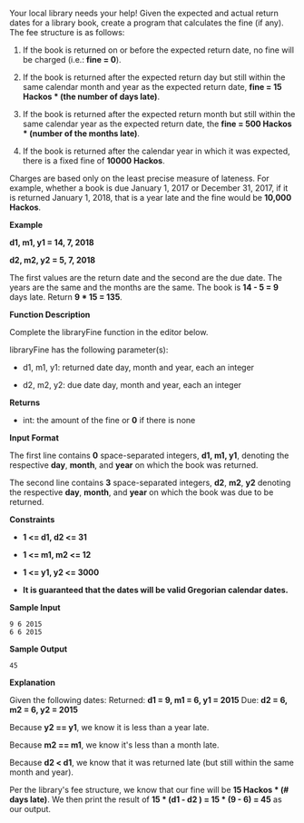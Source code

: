 Your local library needs your help! Given the expected and actual return dates for a library book, create a program that calculates the fine (if any). The fee structure is as follows:

1. If the book is returned on or before the expected return date, no fine will be charged (i.e.: **fine = 0**).

2. If the book is returned after the expected return day but still within the same calendar month and year as the expected return date, **fine = 15 Hackos * (the number of days late)**.

3. If the book is returned after the expected return month but still within the same calendar year as the expected return date, the **fine = 500 Hackos * (number of the months late)**.

4. If the book is returned after the calendar year in which it was expected, there is a fixed fine of **10000 Hackos**.

Charges are based only on the least precise measure of lateness. For example, whether a book is due January 1, 2017 or December 31, 2017, if it is returned January 1, 2018, that is a year late and the fine would be **10,000 Hackos**.

**Example**

**d1, m1, y1 = 14, 7, 2018**

**d2, m2, y2 = 5, 7, 2018**

The first values are the return date and the second are the due date. The years are the same and the months are the same. The book is **14 - 5 = 9** days late. Return **9 * 15 = 135**.

**Function Description**

Complete the libraryFine function in the editor below.

libraryFine has the following parameter(s):

- d1, m1, y1: returned date day, month and year, each an integer

- d2, m2, y2: due date day, month and year, each an integer

**Returns**

- int: the amount of the fine or **0** if there is none

**Input Format**

The first line contains **0** space-separated integers, **d1, m1, y1**, denoting the respective **day**, **month**, and **year** on which the book was returned.

The second line contains **3** space-separated integers, **d2**, **m2**, **y2** denoting the respective **day**, **month**, and **year** on which the book was due to be returned.

**Constraints**

- **1 <= d1, d2 <= 31**

- **1 <= m1, m2 <= 12**

- **1 <= y1, y2 <= 3000**

- **It is guaranteed that the dates will be valid Gregorian calendar dates.**

**Sample Input**

```
9 6 2015
6 6 2015
```

**Sample Output**

```
45
```

**Explanation**

Given the following dates:
Returned: **d1 = 9, m1 = 6, y1 = 2015**
Due: **d2 = 6, m2 = 6, y2 = 2015**

Because **y2 == y1**, we know it is less than a year late.

Because **m2 == m1**, we know it's less than a month late.

Because **d2 < d1**, we know that it was returned late (but still within the same month and year).

Per the library's fee structure, we know that our fine will be **15 Hackos * (# days late)**. We then print the result of **15 * (d1 - d2
) = 15 * (9 - 6) = 45** as our output.